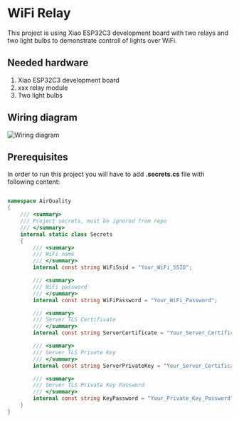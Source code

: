 # WiFi Relay

This project is using Xiao ESP32C3 development board with two relays and two light bulbs to demonstrate controll of lights over WiFi. 

## Needed hardware

1. Xiao ESP32C3 development board
2. xxx relay module
3. Two light bulbs

## Wiring diagram

![Wiring diagram](Images/wifirelays.png)

## Prerequisites

In order to run this project you will have to add **.secrets.cs** file with following content:

```c#

namespace AirQuality
{
    /// <summary>
    /// Project secrets, must be ignored from repo
    /// </summary>
    internal static class Secrets
    {
        /// <summary>
        /// WiFi name
        /// </summary>
        internal const string WiFiSsid = "Your_WiFi_SSID";

        /// <summary>
        /// WiFi password
        /// </summary>
        internal const string WiFiPassword = "Your_WiFi_Password";

        /// <summary>
        /// Server TLS Certifivate
        /// </summary>
        internal const string ServerCertificate = "Your_Server_Certificate";

        /// <summary>
        /// Server TLS Private Key
        /// </summary>
        internal const string ServerPrivateKey = "Your_Server_Certificate_Private_Key";

        /// <summary>
        /// Server TLS Private Key Password
        /// </summary>
        internal const string KeyPassword = "Your_Private_Key_Password";
    }
}

```
